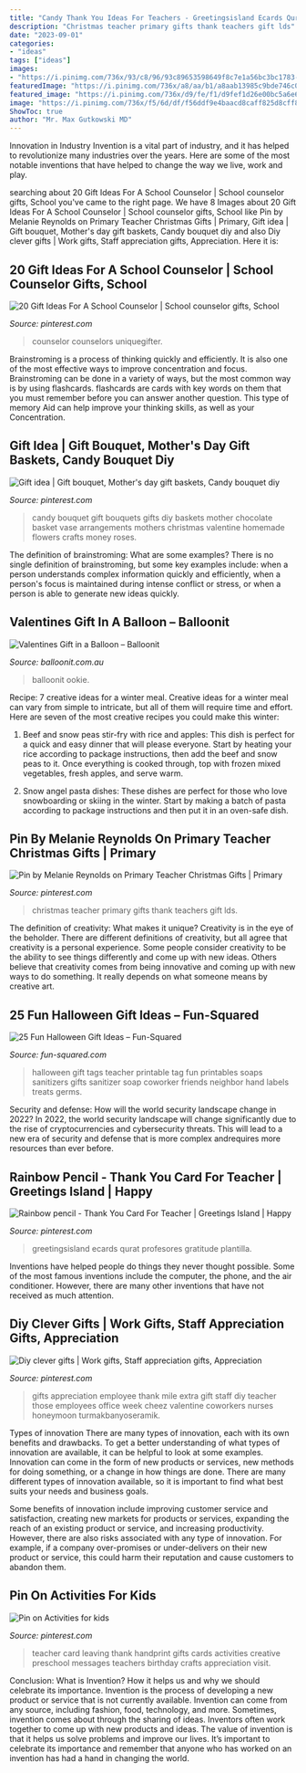 ```yaml
---
title: "Candy Thank You Ideas For Teachers - Greetingsisland Ecards Qurat Profesores Gratitude Plantilla"
description: "Christmas teacher primary gifts thank teachers gift lds"
date: "2023-09-01"
categories:
- "ideas"
tags: ["ideas"]
images:
- "https://i.pinimg.com/736x/93/c8/96/93c89653598649f8c7e1a56bc3bc1783--gift-bouquet-candy-vase-bouquet.jpg"
featuredImage: "https://i.pinimg.com/736x/a8/aa/b1/a8aab13985c9bde746c066e51ca9c351.jpg"
featured_image: "https://i.pinimg.com/736x/d9/fe/f1/d9fef1d26e00bc5a6e6d40b5406f08ad.jpg"
image: "https://i.pinimg.com/736x/f5/6d/df/f56ddf9e4baacd8caff825d8cff8b931.jpg"
ShowToc: true
author: "Mr. Max Gutkowski MD"
---
```



Innovation in Industry
Invention is a vital part of industry, and it has helped to revolutionize many industries over the years. Here are some of the most notable inventions that have helped to change the way we live, work and play.

	

		
searching about 20 Gift Ideas For A School Counselor | School counselor gifts, School you've came to the right page. We have 8 Images about 20 Gift Ideas For A School Counselor | School counselor gifts, School like Pin by Melanie Reynolds on Primary Teacher Christmas Gifts | Primary, Gift idea | Gift bouquet, Mother&#039;s day gift baskets, Candy bouquet diy and also Diy clever gifts | Work gifts, Staff appreciation gifts, Appreciation. Here it is:
		
    
## 20 Gift Ideas For A School Counselor | School Counselor Gifts, School

<img loading=lazy src="https://i.pinimg.com/736x/7d/b8/51/7db8517d9734b01db09de1c9ee0b6968.jpg" onerror="this.onerror=null;this.src='https://tse3.mm.bing.net/th?id=OIP.jskrywIwhxJVuEYcfipHIwHaO0&amp;pid=15.1';" alt="20 Gift Ideas For A School Counselor | School counselor gifts, School">

_Source: pinterest.com_

>counselor counselors uniquegifter. 

	

Brainstroming is a process of thinking quickly and efficiently. It is also one of the most effective ways to improve concentration and focus. Brainstroming can be done in a variety of ways, but the most common way is by using flashcards. flashcards are cards with key words on them that you must remember before you can answer another question. This type of memory Aid can help improve your thinking skills, as well as your Concentration.

    
## Gift Idea | Gift Bouquet, Mother&#039;s Day Gift Baskets, Candy Bouquet Diy

<img loading=lazy src="https://i.pinimg.com/736x/93/c8/96/93c89653598649f8c7e1a56bc3bc1783--gift-bouquet-candy-vase-bouquet.jpg" onerror="this.onerror=null;this.src='https://tse1.mm.bing.net/th?id=OIP.VWfuq83Gc-xKTe8rd_EExwHaK-&amp;pid=15.1';" alt="Gift idea | Gift bouquet, Mother&#039;s day gift baskets, Candy bouquet diy">

_Source: pinterest.com_

>candy bouquet gift bouquets gifts diy baskets mother chocolate basket vase arrangements mothers christmas valentine homemade flowers crafts money roses. 

	

The definition of brainstroming: What are some examples?
There is no single definition of brainstroming, but some key examples include: when a person understands complex information quickly and efficiently, when a person's focus is maintained during intense conflict or stress, or when a person is able to generate new ideas quickly.

    
## Valentines Gift In A Balloon – Balloonit

<img loading=lazy src="https://cdn.shopify.com/s/files/1/2724/4410/products/balloon_it_balloon_gift_valentines_teddy_poodle_chocolate_champagne_love_cut_ideas_personalised_2048x.png?v=1579423018" onerror="this.onerror=null;this.src='https://tse1.mm.bing.net/th?id=OIP.vSLEYhZAzQz2C-e2hrvrUgHaJ4&amp;pid=15.1';" alt="Valentines Gift in a Balloon – Balloonit">

_Source: balloonit.com.au_

>balloonit ookie. 

	

Recipe: 7 creative ideas for a winter meal.
Creative ideas for a winter meal can vary from simple to intricate, but all of them will require time and effort. Here are seven of the most creative recipes you could make this winter: 
1. Beef and snow peas stir-fry with rice and apples: This dish is perfect for a quick and easy dinner that will please everyone. Start by heating your rice according to package instructions, then add the beef and snow peas to it. Once everything is cooked through, top with frozen mixed vegetables, fresh apples, and serve warm. 

2. Snow angel pasta dishes: These dishes are perfect for those who love snowboarding or skiing in the winter. Start by making a batch of pasta according to package instructions and then put it in an oven-safe dish.

    
## Pin By Melanie Reynolds On Primary Teacher Christmas Gifts | Primary

<img loading=lazy src="https://i.pinimg.com/736x/a8/aa/b1/a8aab13985c9bde746c066e51ca9c351.jpg" onerror="this.onerror=null;this.src='https://tse1.mm.bing.net/th?id=OIP.9fldV0340jJIGR8Xh8uqtgHaJ4&amp;pid=15.1';" alt="Pin by Melanie Reynolds on Primary Teacher Christmas Gifts | Primary">

_Source: pinterest.com_

>christmas teacher primary gifts thank teachers gift lds. 

	

The definition of creativity: What makes it unique?
Creativity is in the eye of the beholder. There are different definitions of creativity, but all agree that creativity is a personal experience. Some people consider creativity to be the ability to see things differently and come up with new ideas. Others believe that creativity comes from being innovative and coming up with new ways to do something. It really depends on what someone means by creative art.

    
## 25 Fun Halloween Gift Ideas – Fun-Squared

<img loading=lazy src="http://fun-squared.com/wp-content/uploads/2016/09/halloween-gift-tags.png" onerror="this.onerror=null;this.src='https://tse3.mm.bing.net/th?id=OIP.oqUP45nGPzZsJaSQYxL3iAHaLG&amp;pid=15.1';" alt="25 Fun Halloween Gift Ideas – Fun-Squared">

_Source: fun-squared.com_

>halloween gift tags teacher printable tag fun printables soaps sanitizers gifts sanitizer soap coworker friends neighbor hand labels treats germs. 

	

Security and defense: How will the world security landscape change in 2022?
In 2022, the world security landscape will change significantly due to the rise of cryptocurrencies and cybersecurity threats. This will lead to a new era of security and defense that is more complex andrequires more resources than ever before.

    
## Rainbow Pencil - Thank You Card For Teacher | Greetings Island | Happy

<img loading=lazy src="https://i.pinimg.com/736x/d9/fe/f1/d9fef1d26e00bc5a6e6d40b5406f08ad.jpg" onerror="this.onerror=null;this.src='https://tse1.mm.bing.net/th?id=OIP.jbFLNPCuFQ-jo5gYDtTijAHaK0&amp;pid=15.1';" alt="Rainbow pencil - Thank You Card For Teacher | Greetings Island | Happy">

_Source: pinterest.com_

>greetingsisland ecards qurat profesores gratitude plantilla. 

	

Inventions have helped people do things they never thought possible. Some of the most famous inventions include the computer, the phone, and the air conditioner. However, there are many other inventions that have not received as much attention.

    
## Diy Clever Gifts | Work Gifts, Staff Appreciation Gifts, Appreciation

<img loading=lazy src="https://i.pinimg.com/736x/f5/6d/df/f56ddf9e4baacd8caff825d8cff8b931.jpg" onerror="this.onerror=null;this.src='https://tse3.mm.bing.net/th?id=OIP.-iD_rHSm2D-3grylqfxJLQHaJ3&amp;pid=15.1';" alt="Diy clever gifts | Work gifts, Staff appreciation gifts, Appreciation">

_Source: pinterest.com_

>gifts appreciation employee thank mile extra gift staff diy teacher those employees office week cheez valentine coworkers nurses honeymoon turmakbanyoseramik. 

	

Types of innovation
There are many types of innovation, each with its own benefits and drawbacks. To get a better understanding of what types of innovation are available, it can be helpful to look at some examples. 
Innovation can come in the form of new products or services, new methods for doing something, or a change in how things are done. There are many different types of innovation available, so it is important to find what best suits your needs and business goals. 

Some benefits of innovation include improving customer service and satisfaction, creating new markets for products or services, expanding the reach of an existing product or service, and increasing productivity. However, there are also risks associated with any type of innovation. For example, if a company over-promises or under-delivers on their new product or service, this could harm their reputation and cause customers to abandon them.

    
## Pin On Activities For Kids

<img loading=lazy src="https://i.pinimg.com/736x/b1/90/24/b190243f927667a06063db3710ece624--card-for-teacher-creative-ideas.jpg" onerror="this.onerror=null;this.src='https://tse3.mm.bing.net/th?id=OIP.QuphVMnrL7rM-CZz0GeRDgHaJ3&amp;pid=15.1';" alt="Pin on Activities for kids">

_Source: pinterest.com_

>teacher card leaving thank handprint gifts cards activities creative preschool messages teachers birthday crafts appreciation visit. 

	

Conclusion: What is Invention? How it helps us and why we should celebrate its importance.
Invention is the process of developing a new product or service that is not currently available. Invention can come from any source, including fashion, food, technology, and more. Sometimes, invention comes about through the sharing of ideas. Inventors often work together to come up with new products and ideas. The value of invention is that it helps us solve problems and improve our lives. It’s important to celebrate its importance and remember that anyone who has worked on an invention has had a hand in changing the world.

